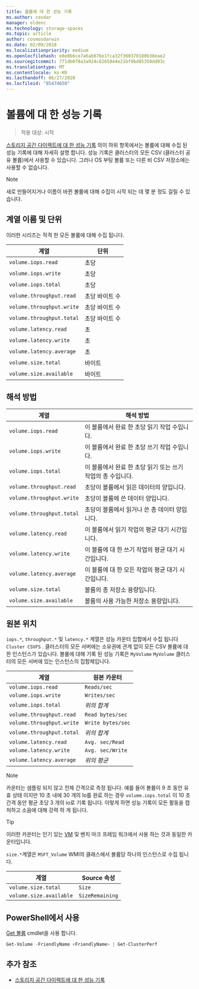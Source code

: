 ```yaml
---
title: 볼륨에 대 한 성능 기록
ms.author: cosdar
manager: eldenc
ms.technology: storage-spaces
ms.topic: article
author: cosmosdarwin
ms.date: 02/09/2018
ms.localizationpriority: medium
ms.openlocfilehash: e8e8b6ce7a6ab676e1fca32f360370180b38eae2
ms.sourcegitcommit: 771db070a3a924c8265944e21bf9bd85350dd93c
ms.translationtype: MT
ms.contentlocale: ko-KR
ms.lasthandoff: 06/27/2020
ms.locfileid: "85474650"
---
```

# <a name="performance-history-for-volumes"></a>볼륨에 대 한 성능 기록

> 적용 대상: 시작

[스토리지 공간 다이렉트에 대 한 성능 기록](performance-history.md) 의이 하위 항목에서는 볼륨에 대해 수집 된 성능 기록에 대해 자세히 설명 합니다. 성능 기록은 클러스터의 모든 CSV (클러스터 공유 볼륨)에서 사용할 수 있습니다. 그러나 OS 부팅 볼륨 또는 다른 비 CSV 저장소에는 사용할 수 없습니다.

   > [!NOTE]
   > 새로 만들어지거나 이름이 바뀐 볼륨에 대해 수집이 시작 되는 데 몇 분 정도 걸릴 수 있습니다.

## <a name="series-names-and-units"></a>계열 이름 및 단위

이러한 시리즈는 적격 한 모든 볼륨에 대해 수집 됩니다.

| 계열                    | 단위             |
|---------------------------|------------------|
| `volume.iops.read`        | 초당       |
| `volume.iops.write`       | 초당       |
| `volume.iops.total`       | 초당       |
| `volume.throughput.read`  | 초당 바이트 수 |
| `volume.throughput.write` | 초당 바이트 수 |
| `volume.throughput.total` | 초당 바이트 수 |
| `volume.latency.read`     | 초          |
| `volume.latency.write`    | 초          |
| `volume.latency.average`  | 초          |
| `volume.size.total`       | 바이트            |
| `volume.size.available`   | 바이트            |

## <a name="how-to-interpret"></a>해석 방법

| 계열                    | 해석 방법                                                              |
|---------------------------|-------------------------------------------------------------------------------|
| `volume.iops.read`        | 이 볼륨에서 완료 한 초당 읽기 작업 수입니다.                |
| `volume.iops.write`       | 이 볼륨에서 완료 한 초당 쓰기 작업 수입니다.               |
| `volume.iops.total`       | 이 볼륨에서 완료 한 초당 읽기 또는 쓰기 작업의 총 수입니다. |
| `volume.throughput.read`  | 초당이 볼륨에서 읽은 데이터의 양입니다.                            |
| `volume.throughput.write` | 초당이 볼륨에 쓴 데이터 양입니다.                           |
| `volume.throughput.total` | 초당이 볼륨에서 읽거나 쓴 총 데이터 양입니다.        |
| `volume.latency.read`     | 이 볼륨에서 읽기 작업의 평균 대기 시간입니다.                          |
| `volume.latency.write`    | 이 볼륨에 대 한 쓰기 작업의 평균 대기 시간입니다.                           |
| `volume.latency.average`  | 이 볼륨에 대 한 모든 작업의 평균 대기 시간입니다.                     |
| `volume.size.total`       | 볼륨의 총 저장소 용량입니다.                                     |
| `volume.size.available`   | 볼륨의 사용 가능한 저장소 용량입니다.                                 |

## <a name="where-they-come-from"></a>원본 위치

`iops.*`, `throughput.*` 및 `latency.*` 계열은 성능 카운터 집합에서 수집 됩니다 `Cluster CSVFS` . 클러스터의 모든 서버에는 소유권에 관계 없이 모든 CSV 볼륨에 대 한 인스턴스가 있습니다. 볼륨에 대해 기록 된 성능 기록은 `MyVolume` `MyVolume` 클러스터의 모든 서버에 있는 인스턴스의 집합체입니다.

| 계열                    | 원본 카운터         |
|---------------------------|------------------------|
| `volume.iops.read`        | `Reads/sec`            |
| `volume.iops.write`       | `Writes/sec`           |
| `volume.iops.total`       | *위의 합계*     |
| `volume.throughput.read`  | `Read bytes/sec`       |
| `volume.throughput.write` | `Write bytes/sec`      |
| `volume.throughput.total` | *위의 합계*     |
| `volume.latency.read`     | `Avg. sec/Read`        |
| `volume.latency.write`    | `Avg. sec/Write`       |
| `volume.latency.average`  | *위의 평균* |

   > [!NOTE]
   > 카운터는 샘플링 되지 않고 전체 간격으로 측정 됩니다. 예를 들어 볼륨이 9 초 동안 유휴 상태 이지만 10 초 내에 30 개의 Io를 완료 하는 경우 `volume.iops.total` 이 10 초 간격 동안 평균 초당 3 개의 io로 기록 됩니다. 이렇게 하면 성능 기록이 모든 활동을 캡처하고 소음에 대해 강력 하 게 됩니다.

   > [!TIP]
   > 이러한 카운터는 인기 있는 [VM](https://github.com/Microsoft/diskspd/blob/master/Frameworks/VMFleet/watch-cluster.ps1) 및 벤치 마크 프레임 워크에서 사용 하는 것과 동일한 카운터입니다.

`size.*`계열은 `MSFT_Volume` WMI의 클래스에서 볼륨당 하나의 인스턴스로 수집 됩니다.

| 계열                    | Source 속성 |
|---------------------------|-----------------|
| `volume.size.total`       | `Size`          |
| `volume.size.available`   | `SizeRemaining` |

## <a name="usage-in-powershell"></a>PowerShell에서 사용

[Get 볼륨](https://docs.microsoft.com/powershell/module/storage/get-volume) cmdlet을 사용 합니다.

```PowerShell
Get-Volume -FriendlyName <FriendlyName> | Get-ClusterPerf
```

## <a name="additional-references"></a>추가 참조

- [스토리지 공간 다이렉트에 대 한 성능 기록](performance-history.md)
